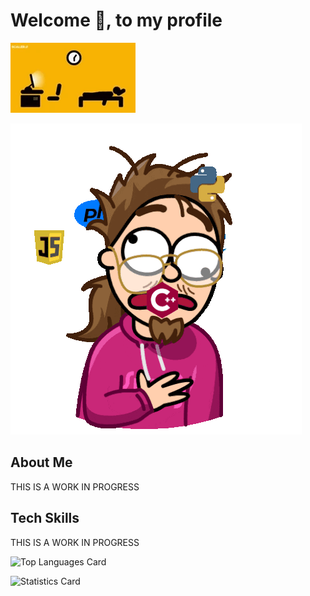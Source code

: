 # Welcome :wave:, to my profile

![Gif image of the hard life of a programmer](./images/hardLife.gif)

![Frazzled Programmer](./images/Programming.gif)

## About Me

THIS IS A WORK IN PROGRESS

## Tech Skills

THIS IS A WORK IN PROGRESS

![Top Languages Card](https://github-readme-stats.vercel.app/api/top-langs/?username=BaerLucky&theme=highcontrast&show)

![Statistics Card](https:/github-readme-stats.vercel.app/api/stats/?username=BaerLucky&theme=highcontrast&show)

